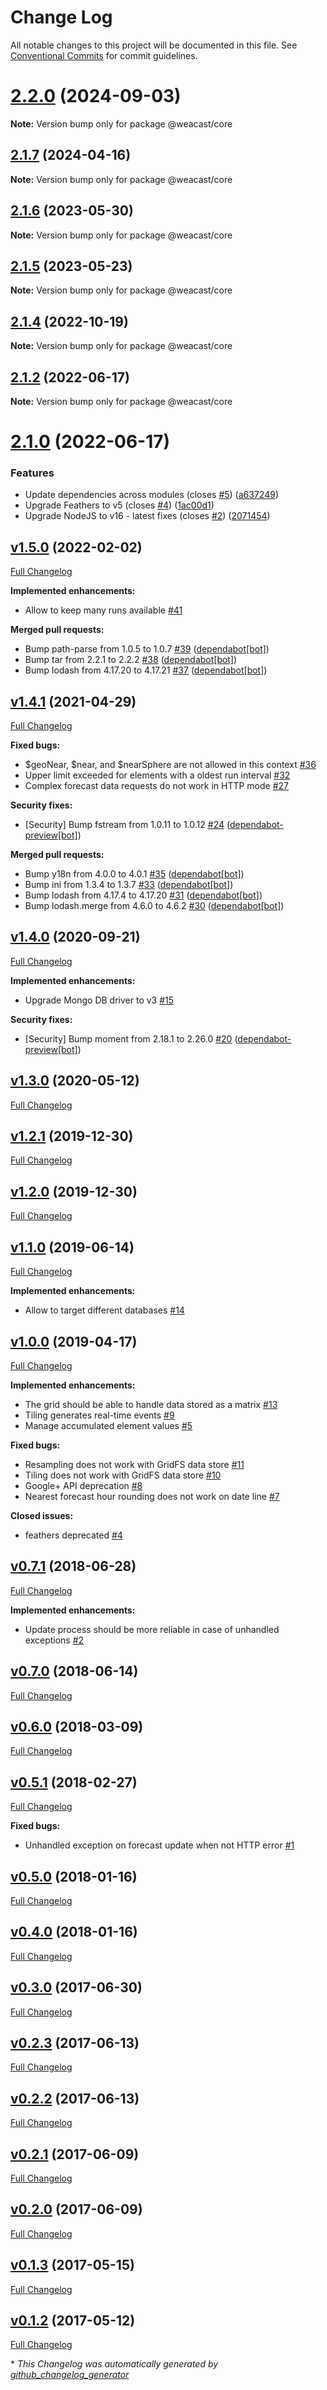 # Change Log

All notable changes to this project will be documented in this file.
See [Conventional Commits](https://conventionalcommits.org) for commit guidelines.

# [2.2.0](https://github.com/weacast/weacast/compare/v2.1.7...v2.2.0) (2024-09-03)

**Note:** Version bump only for package @weacast/core





## [2.1.7](https://github.com/weacast/weacast/compare/v2.1.6...v2.1.7) (2024-04-16)

**Note:** Version bump only for package @weacast/core





## [2.1.6](https://github.com/weacast/weacast/compare/v2.1.5...v2.1.6) (2023-05-30)

**Note:** Version bump only for package @weacast/core





## [2.1.5](https://github.com/weacast/weacast/compare/v2.1.4...v2.1.5) (2023-05-23)

**Note:** Version bump only for package @weacast/core





## [2.1.4](https://github.com/weacast/weacast/compare/v2.1.3...v2.1.4) (2022-10-19)

**Note:** Version bump only for package @weacast/core





## [2.1.2](https://github.com/weacast/weacast/compare/v2.1.1...v2.1.2) (2022-06-17)

**Note:** Version bump only for package @weacast/core






# [2.1.0](https://github.com/weacast/weacast/compare/v2.0.3...v2.1.0) (2022-06-17)

### Features

* Update dependencies across modules (closes [#5](https://github.com/weacast/weacast/issues/5)) ([a637249](https://github.com/weacast/weacast/commit/a6372498954a246f2e1bfb2deecfcac4e3e70665))
* Upgrade Feathers to v5 (closes [#4](https://github.com/weacast/weacast/issues/4)) ([1ac00d1](https://github.com/weacast/weacast/commit/1ac00d10768f666cf86b684a32ea3bb55aec9232))
* Upgrade NodeJS to v16 - latest fixes (closes [#2](https://github.com/weacast/weacast/issues/2)) ([2071454](https://github.com/weacast/weacast/commit/2071454415249f33ad16be37f5672606633250db))

## [v1.5.0](https://github.com/weacast/weacast-core/tree/v1.5.0) (2022-02-02)

[Full Changelog](https://github.com/weacast/weacast-core/compare/v1.4.1...v1.5.0)

**Implemented enhancements:**

- Allow to keep many runs available [\#41](https://github.com/weacast/weacast-core/issues/41)

**Merged pull requests:**

- Bump path-parse from 1.0.5 to 1.0.7 [\#39](https://github.com/weacast/weacast-core/pull/39) ([dependabot[bot]](https://github.com/apps/dependabot))
- Bump tar from 2.2.1 to 2.2.2 [\#38](https://github.com/weacast/weacast-core/pull/38) ([dependabot[bot]](https://github.com/apps/dependabot))
- Bump lodash from 4.17.20 to 4.17.21 [\#37](https://github.com/weacast/weacast-core/pull/37) ([dependabot[bot]](https://github.com/apps/dependabot))

## [v1.4.1](https://github.com/weacast/weacast-core/tree/v1.4.1) (2021-04-29)

[Full Changelog](https://github.com/weacast/weacast-core/compare/v1.4.0...v1.4.1)

**Fixed bugs:**

- $geoNear, $near, and $nearSphere are not allowed in this context [\#36](https://github.com/weacast/weacast-core/issues/36)
- Upper limit exceeded for elements with a oldest run interval [\#32](https://github.com/weacast/weacast-core/issues/32)
- Complex forecast data requests do not work in HTTP mode [\#27](https://github.com/weacast/weacast-core/issues/27)

**Security fixes:**

- \[Security\] Bump fstream from 1.0.11 to 1.0.12 [\#24](https://github.com/weacast/weacast-core/pull/24) ([dependabot-preview[bot]](https://github.com/apps/dependabot-preview))

**Merged pull requests:**

- Bump y18n from 4.0.0 to 4.0.1 [\#35](https://github.com/weacast/weacast-core/pull/35) ([dependabot[bot]](https://github.com/apps/dependabot))
- Bump ini from 1.3.4 to 1.3.7 [\#33](https://github.com/weacast/weacast-core/pull/33) ([dependabot[bot]](https://github.com/apps/dependabot))
- Bump lodash from 4.17.4 to 4.17.20 [\#31](https://github.com/weacast/weacast-core/pull/31) ([dependabot[bot]](https://github.com/apps/dependabot))
- Bump lodash.merge from 4.6.0 to 4.6.2 [\#30](https://github.com/weacast/weacast-core/pull/30) ([dependabot[bot]](https://github.com/apps/dependabot))

## [v1.4.0](https://github.com/weacast/weacast-core/tree/v1.4.0) (2020-09-21)

[Full Changelog](https://github.com/weacast/weacast-core/compare/v1.3.0...v1.4.0)

**Implemented enhancements:**

- Upgrade Mongo DB driver to v3 [\#15](https://github.com/weacast/weacast-core/issues/15)

**Security fixes:**

- \[Security\] Bump moment from 2.18.1 to 2.26.0 [\#20](https://github.com/weacast/weacast-core/pull/20) ([dependabot-preview[bot]](https://github.com/apps/dependabot-preview))

## [v1.3.0](https://github.com/weacast/weacast-core/tree/v1.3.0) (2020-05-12)

[Full Changelog](https://github.com/weacast/weacast-core/compare/v1.2.1...v1.3.0)

## [v1.2.1](https://github.com/weacast/weacast-core/tree/v1.2.1) (2019-12-30)

[Full Changelog](https://github.com/weacast/weacast-core/compare/v1.2.0...v1.2.1)

## [v1.2.0](https://github.com/weacast/weacast-core/tree/v1.2.0) (2019-12-30)

[Full Changelog](https://github.com/weacast/weacast-core/compare/v1.1.0...v1.2.0)

## [v1.1.0](https://github.com/weacast/weacast-core/tree/v1.1.0) (2019-06-14)

[Full Changelog](https://github.com/weacast/weacast-core/compare/v1.0.0...v1.1.0)

**Implemented enhancements:**

- Allow to target different databases [\#14](https://github.com/weacast/weacast-core/issues/14)

## [v1.0.0](https://github.com/weacast/weacast-core/tree/v1.0.0) (2019-04-17)

[Full Changelog](https://github.com/weacast/weacast-core/compare/v0.7.1...v1.0.0)

**Implemented enhancements:**

- The grid should be able to handle data stored as a matrix [\#13](https://github.com/weacast/weacast-core/issues/13)
- Tiling generates real-time events [\#9](https://github.com/weacast/weacast-core/issues/9)
- Manage accumulated element values [\#5](https://github.com/weacast/weacast-core/issues/5)

**Fixed bugs:**

- Resampling does not work with GridFS data store [\#11](https://github.com/weacast/weacast-core/issues/11)
- Tiling does not work with GridFS data store [\#10](https://github.com/weacast/weacast-core/issues/10)
- Google+ API deprecation [\#8](https://github.com/weacast/weacast-core/issues/8)
- Nearest forecast hour rounding does not work on date line [\#7](https://github.com/weacast/weacast-core/issues/7)

**Closed issues:**

- feathers deprecated [\#4](https://github.com/weacast/weacast-core/issues/4)

## [v0.7.1](https://github.com/weacast/weacast-core/tree/v0.7.1) (2018-06-28)

[Full Changelog](https://github.com/weacast/weacast-core/compare/v0.7.0...v0.7.1)

**Implemented enhancements:**

- Update process should be more reliable in case of unhandled exceptions [\#2](https://github.com/weacast/weacast-core/issues/2)

## [v0.7.0](https://github.com/weacast/weacast-core/tree/v0.7.0) (2018-06-14)

[Full Changelog](https://github.com/weacast/weacast-core/compare/v0.6.0...v0.7.0)

## [v0.6.0](https://github.com/weacast/weacast-core/tree/v0.6.0) (2018-03-09)

[Full Changelog](https://github.com/weacast/weacast-core/compare/v0.5.1...v0.6.0)

## [v0.5.1](https://github.com/weacast/weacast-core/tree/v0.5.1) (2018-02-27)

[Full Changelog](https://github.com/weacast/weacast-core/compare/v0.5.0...v0.5.1)

**Fixed bugs:**

- Unhandled exception on forecast update when not HTTP error [\#1](https://github.com/weacast/weacast-core/issues/1)

## [v0.5.0](https://github.com/weacast/weacast-core/tree/v0.5.0) (2018-01-16)

[Full Changelog](https://github.com/weacast/weacast-core/compare/v0.4.0...v0.5.0)

## [v0.4.0](https://github.com/weacast/weacast-core/tree/v0.4.0) (2018-01-16)

[Full Changelog](https://github.com/weacast/weacast-core/compare/v0.3.0...v0.4.0)

## [v0.3.0](https://github.com/weacast/weacast-core/tree/v0.3.0) (2017-06-30)

[Full Changelog](https://github.com/weacast/weacast-core/compare/v0.2.3...v0.3.0)

## [v0.2.3](https://github.com/weacast/weacast-core/tree/v0.2.3) (2017-06-13)

[Full Changelog](https://github.com/weacast/weacast-core/compare/v0.2.2...v0.2.3)

## [v0.2.2](https://github.com/weacast/weacast-core/tree/v0.2.2) (2017-06-13)

[Full Changelog](https://github.com/weacast/weacast-core/compare/v0.2.1...v0.2.2)

## [v0.2.1](https://github.com/weacast/weacast-core/tree/v0.2.1) (2017-06-09)

[Full Changelog](https://github.com/weacast/weacast-core/compare/v0.2.0...v0.2.1)

## [v0.2.0](https://github.com/weacast/weacast-core/tree/v0.2.0) (2017-06-09)

[Full Changelog](https://github.com/weacast/weacast-core/compare/v0.1.3...v0.2.0)

## [v0.1.3](https://github.com/weacast/weacast-core/tree/v0.1.3) (2017-05-15)

[Full Changelog](https://github.com/weacast/weacast-core/compare/v0.1.2...v0.1.3)

## [v0.1.2](https://github.com/weacast/weacast-core/tree/v0.1.2) (2017-05-12)

[Full Changelog](https://github.com/weacast/weacast-core/compare/2e4f44f4a487ae4c97013e9bfaf5409bbb542b0b...v0.1.2)



\* *This Changelog was automatically generated by [github_changelog_generator](https://github.com/github-changelog-generator/github-changelog-generator)*
